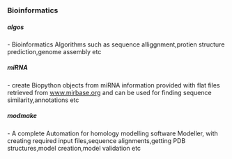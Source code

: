 **<h3>Bioinformatics</h3>**

**<h5>algos</h5>**- Bioinformatics Algorithms such as sequence alliggnment,protien structure prediction,genome assembly etc


**<h5>miRNA</h5>**- create Biopython objects from miRNA information provided with flat files retrieved from www.mirbase.org and 
can be used for finding sequence similarity,annotations etc


**<h5>modmake</h5>**- A complete Automation for homology modelling software Modeller, with creating required input files,sequence alignments,getting PDB structures,model creation,model validation etc
